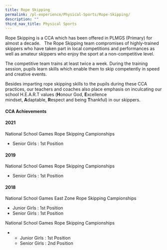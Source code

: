 ```yaml
---
title: Rope Skipping
permalink: /pl-experience/Physical-Sports/Rope-Skipping/
description: ""
third_nav_title: Physical Sports
---
```

Rope Skipping is a CCA which has been offered in PLMGS (Primary) for almost a decade.   The Rope Skipping team compromises of highly-trained skippers who have taken part in local competitions and performances as well as amateur skippers who enjoy the sport at a non-competitive level.

The competitive team trains at least twice a week. During the training session, pupils learn skills which enable them to skip competently in speed and creative events. 

Besides imparting rope skipping skills to the pupils during these CCA practices, our teachers and coaches also place emphasis on inculcating our school H.E.A.R.T values (**H**onour God, **E**xcellence mindset, **A**daptable, **R**espect and being **T**hankful) in our skippers. 

#### **CCA Achievements**  

#### 2021

  

National School Games Rope Skipping Campionships  

*   Senior Girls : 1st Position


#### 2019

  

National School Games Rope Skipping Campionships  

*   Senior Girls : 1st Position


#### 2018

National School Games East Zone Rope Skipping Campionships  

*   Junior Girls : 1st Position
*   Senior Girls : 1st Position

  
National School Games Rope Skipping Campionships  

*   *   Junior Girls : 1st Position
    *   Senior Girls : 2nd Position